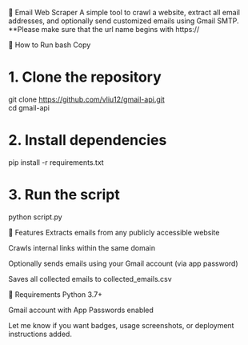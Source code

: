 📧 Email Web Scraper
A simple tool to crawl a website, extract all email addresses, and optionally send customized emails using Gmail SMTP.  
**Please make sure that the url name begins with https://

🚀 How to Run
bash
Copy
# 1. Clone the repository
git clone https://github.com/vliu12/gmail-api.git  
cd gmail-api

# 2. Install dependencies
pip install -r requirements.txt

# 3. Run the script
python script.py

🔧 Features
Extracts emails from any publicly accessible website

Crawls internal links within the same domain

Optionally sends emails using your Gmail account (via app password)

Saves all collected emails to collected_emails.csv

📝 Requirements
Python 3.7+

Gmail account with App Passwords enabled

Let me know if you want badges, usage screenshots, or deployment instructions added.







